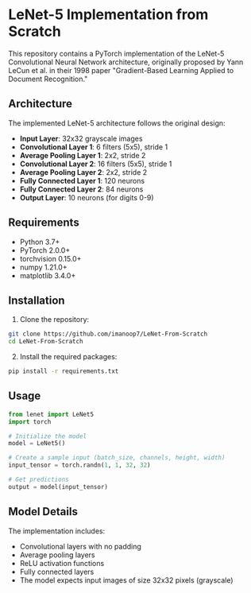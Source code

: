 # LeNet-5 Implementation from Scratch

This repository contains a PyTorch implementation of the LeNet-5 Convolutional Neural Network architecture, originally proposed by Yann LeCun et al. in their 1998 paper "Gradient-Based Learning Applied to Document Recognition."

## Architecture

The implemented LeNet-5 architecture follows the original design:

- **Input Layer**: 32x32 grayscale images
- **Convolutional Layer 1**: 6 filters (5x5), stride 1
- **Average Pooling Layer 1**: 2x2, stride 2
- **Convolutional Layer 2**: 16 filters (5x5), stride 1
- **Average Pooling Layer 2**: 2x2, stride 2
- **Fully Connected Layer 1**: 120 neurons
- **Fully Connected Layer 2**: 84 neurons
- **Output Layer**: 10 neurons (for digits 0-9)

## Requirements

- Python 3.7+
- PyTorch 2.0.0+
- torchvision 0.15.0+
- numpy 1.21.0+
- matplotlib 3.4.0+

## Installation

1. Clone the repository:
```bash
git clone https://github.com/imanoop7/LeNet-From-Scratch
cd LeNet-From-Scratch
```

2. Install the required packages:
```bash
pip install -r requirements.txt
```

## Usage

```python
from lenet import LeNet5
import torch

# Initialize the model
model = LeNet5()

# Create a sample input (batch_size, channels, height, width)
input_tensor = torch.randn(1, 1, 32, 32)

# Get predictions
output = model(input_tensor)
```

## Model Details

The implementation includes:
- Convolutional layers with no padding
- Average pooling layers
- ReLU activation functions
- Fully connected layers
- The model expects input images of size 32x32 pixels (grayscale)
